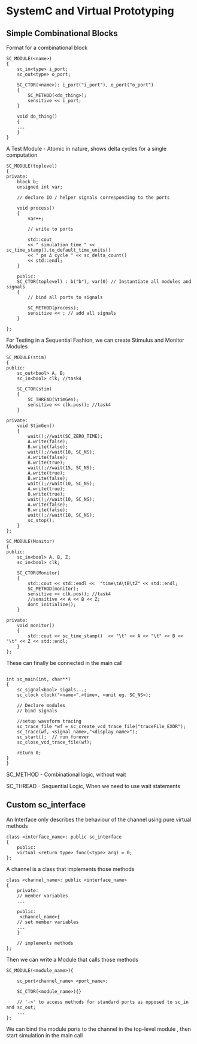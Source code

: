 # SystemC and Virtual Prototyping
## Simple Combinational Blocks
Format for a combinational block
```
SC_MODULE(<name>)
{
    sc_in<type> i_port;
    sc_out<type> o_port;

    SC_CTOR(<name>): i_port("i_port"), o_port("o_port")
    {
        SC_METHOD(<do_thing>);
        sensitive << i_port;
    }

    void do_thing()
    {
    ...
    }
}
```
A Test Module - Atomic in nature, shows delta cycles for a single computation
```
SC_MODULE(toplevel)
{
private:
    block b;
    unsigned int var;

    // declare IO / helper signals corresponding to the ports

    void process()
    {
        var++;

        // write to ports

        std::cout
        << " simulation time " << sc_time_stamp().to_default_time_units()
        << " ps Δ cycle " << sc_delta_count()
        << std::endl;
    }

    public:
    SC_CTOR(toplevel) : b("b"), var(0) // Instantiate all modules and signals
    {
        // bind all ports to signals

        SC_METHOD(process);
        sensitive << ; // add all signals 
    }

};
```
For Testing in a Sequential Fashion, we can create Stimulus and Monitor Modules
```
SC_MODULE(stim)
{
public:
    sc_out<bool> A, B;
    sc_in<bool> clk; //task4

    SC_CTOR(stim)
    {
        SC_THREAD(StimGen);
        sensitive << clk.pos(); //task4
    }

private:
    void StimGen()
    {
        wait();//wait(SC_ZERO_TIME);
        A.write(false);
        B.write(false);
        wait();//wait(10, SC_NS);
        A.write(false);
        B.write(true);
        wait();//wait(15, SC_NS);
        A.write(true);
        B.write(false);
        wait();//wait(10, SC_NS);
        A.write(true);
        B.write(true);
        wait();//wait(10, SC_NS);
        A.write(false);
        B.write(false);
        wait();//wait(10, SC_NS);
        sc_stop();
    }
};

SC_MODULE(Monitor)
{
public:
    sc_in<bool> A, B, Z;
    sc_in<bool> clk; 

    SC_CTOR(Monitor)
    {
        std::cout << std::endl <<  "time\tA\tB\tZ" << std::endl;
        SC_METHOD(monitor);
        sensitive << clk.pos(); //task4
        //sensitive << A << B << Z;
        dont_initialize();
    }

private:
    void monitor()
    {
        std::cout << sc_time_stamp()  << "\t" << A << "\t" << B << "\t" << Z << std::endl;
    }
};
```
These can finally be connected in the main call
```

int sc_main(int, char**)
{
    sc_signal<bool> sigals...;
    sc_clock clock("<name>",<time>, <unit eg. SC_NS>); 

    // Declare modules
    // bind signals

    //setup waveform tracing 
    sc_trace_file *wf = sc_create_vcd_trace_file("traceFile_EXOR");
    sc_trace(wf, <signal name>,"<display name>");
    sc_start();  // run forever
    sc_close_vcd_trace_file(wf); 

    return 0;
}
}
```
SC_METHOD - Combinational logic, without wait

SC_THREAD - Sequential Logic, When we need to use wait statements

## Custom sc_interface
An Interface only describes the behaviour of the channel using pure virtual methods
```
class <interface_name>: public sc_interface
{
    public:
    virtual <return type> func(<type> arg) = 0;
};
```
A channel is a class that implements those methods
```
class <channel_name>: public <interface_name>
{
    private:
    // member variables
    ...

    public:
     <channel_name>{
    // set member variables
    ...
    }

    // implements methods
};
```
Then we can write a Module that calls those methods
```
SC_MODULE(<module_name>){

    sc_port<channel_name> <port_name>;

    SC_CTOR(<module_name>){}

    // '->' to access methods for standard ports as opposed to sc_in and sc_out;
    ...
};
```
We can bind the module ports to the channel in the top-level module , then start simulation in the main call
